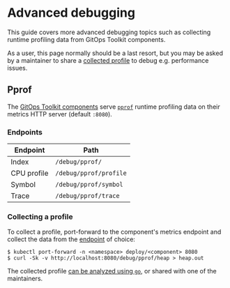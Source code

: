 # Advanced debugging

This guide covers more advanced debugging topics such as collecting
runtime profiling data from GitOps Toolkit components.

As a user, this page normally should be a last resort, but you may
be asked by a maintainer to share a [collected profile](#collecting-a-profile)
to debug e.g. performance issues.

## Pprof

The [GitOps Toolkit components](../components/index.md) serve [`pprof`](https://golang.org/pkg/net/http/pprof/)
runtime profiling data on their metrics HTTP server (default `:8080`).

### Endpoints

| Endpoint    | Path                   |
|-------------|------------------------|
| Index       | `/debug/pprof/`        |
| CPU profile | `/debug/pprof/profile` |
| Symbol      | `/debug/pprof/symbol`  |
| Trace       | `/debug/pprof/trace`   |

### Collecting a profile

To collect a profile, port-forward to the component's metrics endpoint and
collect the data from the [endpoint](#endpoints) of choice:

```console
$ kubectl port-forward -n <namespace> deploy/<component> 8080
$ curl -Sk -v http://localhost:8080/debug/pprof/heap > heap.out
```

The collected profile [can be analyzed using `go`](https://blog.golang.org/pprof),
or shared with one of the maintainers.
